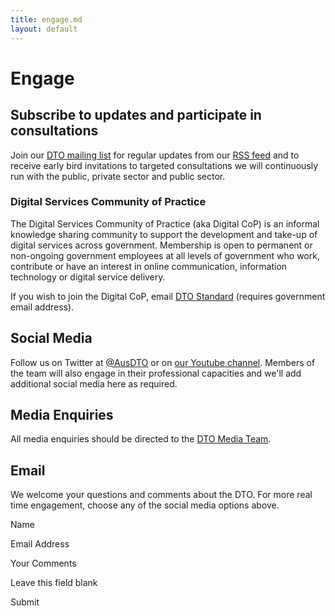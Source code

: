 ```yaml
---
title: engage.md
layout: default
---
```

Engage
======

Subscribe to updates and participate in consultations
-----------------------------------------------------

Join our [DTO mailing list](http://eepurl.com/bcEu2D) for regular updates from our [RSS feed](../feed) and to receive early bird invitations to targeted consultations we will continuously run with the public, private sector and public sector.

### Digital Services Community of Practice

The Digital Services Community of Practice (aka Digital CoP) is an informal knowledge sharing community to support the development and take-up of digital services across government. Membership is open to permanent or non-ongoing government employees at all levels of government who work, contribute or have an interest in online communication, information technology or digital service delivery.

If you wish to join the Digital CoP, email [DTO Standard](mailto:Standard@dto.gov.au?subject=Want%20to%20Join%20Digital%20CoP%20community) (requires government email address).

Social Media
------------

Follow us on Twitter at [@AusDTO](http://twitter.com/ausdto) or on [our Youtube channel](https://www.youtube.com/channel/UCmDkFN3UlK2wSKDQQhd-Y-A). Members of the team will also engage in their professional capacities and we'll add additional social media here as required.

Media Enquiries
---------------

All media enquiries should be directed to the [DTO Media Team](mailto:media@dto.gov.au).

Email
-----

We welcome your questions and comments about the DTO. For more real time engagement, choose any of the social media options above.

Name

Email Address

Your Comments

Leave this field blank

Submit


